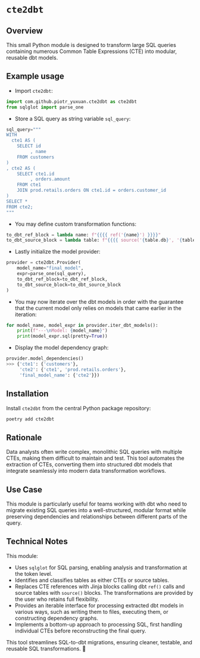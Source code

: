 # `cte2dbt`

## Overview

This small Python module is designed to transform large SQL queries
containing numerous Common Table Expressions (CTE) into modular,
reusable dbt models.

## Example usage

- Import `cte2dbt`:

``` python
import com.github.piotr_yuxuan.cte2dbt as cte2dbt
from sqlglot import parse_one
```

- Store a SQL query as string variable `sql_query`:

``` python
sql_query="""
WITH
  cte1 AS (
    SELECT id
         , name
    FROM customers
)
, cte2 AS (
    SELECT cte1.id
         , orders.amount
    FROM cte1
    JOIN prod.retails.orders ON cte1.id = orders.customer_id
)
SELECT *
FROM cte2;
"""
```

- You may define custom transformation functions:

``` python
to_dbt_ref_block = lambda name: f"{{{{ ref('{name}') }}}}"
to_dbt_source_block = lambda table: f"{{{{ source('{table.db}', '{table.name}') }}}}"
```

- Lastly initialize the model provider:

``` python
provider = cte2dbt.Provider(
    model_name="final_model",
    expr=parse_one(sql_query),
    to_dbt_ref_block=to_dbt_ref_block,
    to_dbt_source_block=to_dbt_source_block
)
```

- You may now iterate over the dbt models in order with the guarantee
  that the current model only relies on models that came earlier in
  the iteration:

``` python
for model_name, model_expr in provider.iter_dbt_models():
    print(f"---\nModel: {model_name}")
    print(model_expr.sql(pretty=True))
```

- Display the model dependency graph:

``` python
provider.model_dependencies()
>>> {'cte1': {'customers'},
     'cte2': {'cte1', 'prod.retails.orders'},
     'final_model_name': {'cte2'}})
```

## Installation

Install `cte2dbt` from the central Python package repository:

``` zsh
poetry add cte2dbt
```

## Rationale

Data analysts often write complex, monolithic SQL queries with
multiple CTEs, making them difficult to maintain and test. This tool
automates the extraction of CTEs, converting them into structured dbt
models that integrate seamlessly into modern data transformation
workflows.

## Use Case

This module is particularly useful for teams working with dbt who need
to migrate existing SQL queries into a well-structured, modular format
while preserving dependencies and relationships between different
parts of the query.

## Technical Notes

This module:

- Uses `sqlglot` for SQL parsing, enabling analysis and transformation
  at the token level.
- Identifies and classifies tables as either CTEs or source tables.
- Replaces CTE references with Jinja blocks calling dbt `ref()` calls
  and source tables with `source()` blocks. The transformations are
  provided by the user who retains full flexibility.
- Provides an iterable interface for processing extracted dbt models
  in various ways, such as writing them to files, executing them, or
  constructing dependency graphs.
- Implements a bottom-up approach to processing SQL, first handling
  individual CTEs before reconstructing the final query.

This tool streamlines SQL-to-dbt migrations, ensuring cleaner,
testable, and reusable SQL transformations. 🚀
